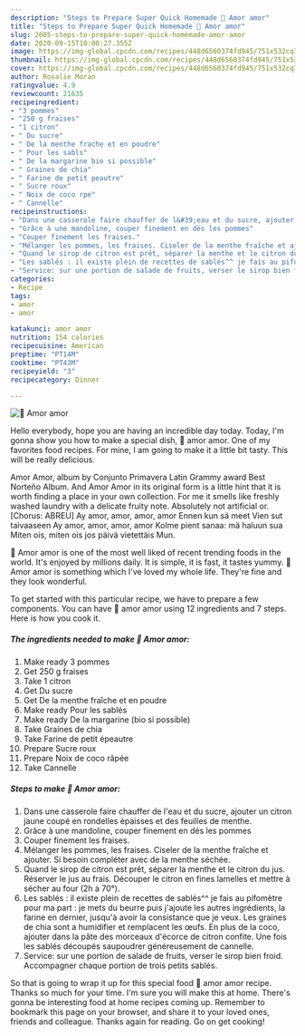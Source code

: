 ```yaml
---
description: "Steps to Prepare Super Quick Homemade 🌺 Amor amor"
title: "Steps to Prepare Super Quick Homemade 🌺 Amor amor"
slug: 2605-steps-to-prepare-super-quick-homemade-amor-amor
date: 2020-09-15T10:00:27.355Z
image: https://img-global.cpcdn.com/recipes/448d6560374fd945/751x532cq70/🌺-amor-amor-photo-principale-de-la-recette.jpg
thumbnail: https://img-global.cpcdn.com/recipes/448d6560374fd945/751x532cq70/🌺-amor-amor-photo-principale-de-la-recette.jpg
cover: https://img-global.cpcdn.com/recipes/448d6560374fd945/751x532cq70/🌺-amor-amor-photo-principale-de-la-recette.jpg
author: Rosalie Moran
ratingvalue: 4.9
reviewcount: 21635
recipeingredient:
- "3 pommes"
- "250 g fraises"
- "1 citron"
- " Du sucre"
- " De la menthe frache et en poudre"
- " Pour les sabls"
- " De la margarine bio si possible"
- " Graines de chia"
- " Farine de petit peautre"
- " Sucre roux"
- " Noix de coco rpe"
- " Cannelle"
recipeinstructions:
- "Dans une casserole faire chauffer de l&#39;eau et du sucre, ajouter un citron jaune coupé en rondelles épaisses et des feuilles de menthe."
- "Grâce à une mandoline, couper finement en dés les pommes"
- "Couper finement les fraises."
- "Mélanger les pommes, les fraises. Ciseler de la menthe fraîche et ajouter. Si besoin compléter avec de la menthe séchée."
- "Quand le sirop de citron est prêt, séparer la menthe et le citron du jus. Réserver le jus au frais. Découper le citron en fines lamelles et mettre à sécher au four (2h a 70°)."
- "Les sablés : il existe plein de recettes de sablés^^ je fais au pifomètre pour ma part : je mets du beurre puis j&#39;ajoute les autres ingrédients, la farine en dernier, jusqu&#39;à avoir la consistance que je veux. Les graines de chia sont a humidifier et remplacent les œufs. En plus de la coco, ajouter dans la pâte des morceaux d&#39;écorce de citron confite. Une fois les sablés découpés saupoudrer généreusement de cannelle."
- "Service: sur une portion de salade de fruits, verser le sirop bien froid. Accompagner chaque portion de trois petits sablés."
categories:
- Recipe
tags:
- amor
- amor

katakunci: amor amor 
nutrition: 154 calories
recipecuisine: American
preptime: "PT14M"
cooktime: "PT43M"
recipeyield: "3"
recipecategory: Dinner

---
```



![🌺 Amor amor](https://img-global.cpcdn.com/recipes/448d6560374fd945/751x532cq70/🌺-amor-amor-photo-principale-de-la-recette.jpg)

Hello everybody, hope you are having an incredible day today. Today, I'm gonna show you how to make a special dish, 🌺 amor amor. One of my favorites food recipes. For mine, I am going to make it a little bit tasty. This will be really delicious.

Amor Amor, album by Conjunto Primavera Latin Grammy award Best Norteño Album. And Amor Amor in its original form is a little hint that it is worth finding a place in your own collection. For me it smells like freshly washed laundry with a delicate fruity note. Absolutely not artificial or. [Chorus: ABREU] Ay amor, amor, amor, amor Ennen kun sä meet Vien sut taivaaseen Ay amor, amor, amor, amor Kolme pient sanaa: mä haluun sua Miten ois, miten ois jos päivä vietettäis Mun.

🌺 Amor amor is one of the most well liked of recent trending foods in the world. It's enjoyed by millions daily. It is simple, it is fast, it tastes yummy. 🌺 Amor amor is something which I've loved my whole life. They're fine and they look wonderful.


To get started with this particular recipe, we have to prepare a few components. You can have 🌺 amor amor using 12 ingredients and 7 steps. Here is how you cook it.

<!--inarticleads1-->

##### The ingredients needed to make 🌺 Amor amor:

1. Make ready 3 pommes
1. Get 250 g fraises
1. Take 1 citron
1. Get  Du sucre
1. Get  De la menthe fraîche et en poudre
1. Make ready  Pour les sablés
1. Make ready  De la margarine (bio si possible)
1. Take  Graines de chia
1. Take  Farine de petit épeautre
1. Prepare  Sucre roux
1. Prepare  Noix de coco râpée
1. Take  Cannelle




<!--inarticleads2-->

##### Steps to make 🌺 Amor amor:

1. Dans une casserole faire chauffer de l&#39;eau et du sucre, ajouter un citron jaune coupé en rondelles épaisses et des feuilles de menthe.
1. Grâce à une mandoline, couper finement en dés les pommes
1. Couper finement les fraises.
1. Mélanger les pommes, les fraises. Ciseler de la menthe fraîche et ajouter. Si besoin compléter avec de la menthe séchée.
1. Quand le sirop de citron est prêt, séparer la menthe et le citron du jus. Réserver le jus au frais. Découper le citron en fines lamelles et mettre à sécher au four (2h a 70°).
1. Les sablés : il existe plein de recettes de sablés^^ je fais au pifomètre pour ma part : je mets du beurre puis j&#39;ajoute les autres ingrédients, la farine en dernier, jusqu&#39;à avoir la consistance que je veux. Les graines de chia sont a humidifier et remplacent les œufs. En plus de la coco, ajouter dans la pâte des morceaux d&#39;écorce de citron confite. Une fois les sablés découpés saupoudrer généreusement de cannelle.
1. Service: sur une portion de salade de fruits, verser le sirop bien froid. Accompagner chaque portion de trois petits sablés.




So that is going to wrap it up for this special food 🌺 amor amor recipe. Thanks so much for your time. I'm sure you will make this at home. There's gonna be interesting food at home recipes coming up. Remember to bookmark this page on your browser, and share it to your loved ones, friends and colleague. Thanks again for reading. Go on get cooking!
